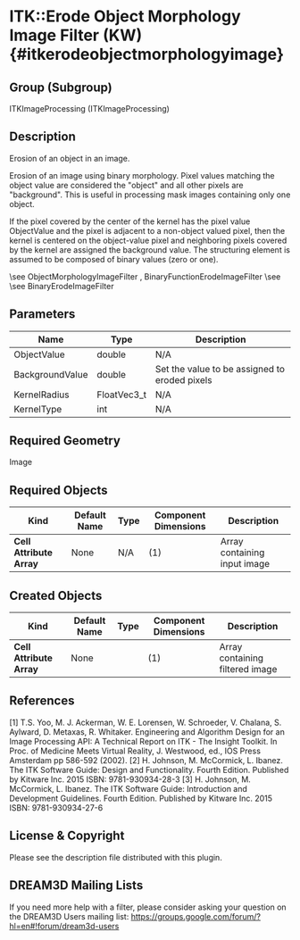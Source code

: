 ITK::Erode Object Morphology Image Filter (KW) {#itkerodeobjectmorphologyimage}
=============================

## Group (Subgroup) ##

ITKImageProcessing (ITKImageProcessing)

## Description ##

Erosion of an object in an image.

Erosion of an image using binary morphology. Pixel values matching the object value are considered the "object" and all other pixels are "background". This is useful in processing mask images containing only one object.

If the pixel covered by the center of the kernel has the pixel value ObjectValue and the pixel is adjacent to a non-object valued pixel, then the kernel is centered on the object-value pixel and neighboring pixels covered by the kernel are assigned the background value. The structuring element is assumed to be composed of binary values (zero or one).

\see ObjectMorphologyImageFilter , BinaryFunctionErodeImageFilter
\see 
\see BinaryErodeImageFilter

## Parameters ##

| Name | Type | Description |
|------|------|-------------|
| ObjectValue | double| N/A |
| BackgroundValue | double| Set the value to be assigned to eroded pixels |
| KernelRadius | FloatVec3_t| N/A |
| KernelType | int| N/A |


## Required Geometry ##

Image

## Required Objects ##

| Kind | Default Name | Type | Component Dimensions | Description |
|------|--------------|------|----------------------|-------------|
| **Cell Attribute Array** | None | N/A | (1)  | Array containing input image

## Created Objects ##

| Kind | Default Name | Type | Component Dimensions | Description |
|------|--------------|------|----------------------|-------------|
| **Cell Attribute Array** | None |  | (1)  | Array containing filtered image

## References ##

[1] T.S. Yoo, M. J. Ackerman, W. E. Lorensen, W. Schroeder, V. Chalana, S. Aylward, D. Metaxas, R. Whitaker. Engineering and Algorithm Design for an Image Processing API: A Technical Report on ITK - The Insight Toolkit. In Proc. of Medicine Meets Virtual Reality, J. Westwood, ed., IOS Press Amsterdam pp 586-592 (2002). 
[2] H. Johnson, M. McCormick, L. Ibanez. The ITK Software Guide: Design and Functionality. Fourth Edition. Published by Kitware Inc. 2015 ISBN: 9781-930934-28-3
[3] H. Johnson, M. McCormick, L. Ibanez. The ITK Software Guide: Introduction and Development Guidelines. Fourth Edition. Published by Kitware Inc. 2015 ISBN: 9781-930934-27-6

## License & Copyright ##

Please see the description file distributed with this plugin.

## DREAM3D Mailing Lists ##

If you need more help with a filter, please consider asking your question on the DREAM3D Users mailing list:
https://groups.google.com/forum/?hl=en#!forum/dream3d-users
